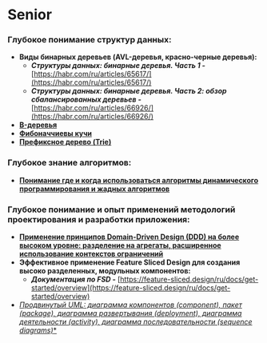 # Senior

### Глубокое понимание структур данных:

- **Виды бинарных деревьев (AVL-деревья, красно-черные деревья):**
    - ***Структуры данных: бинарные деревья. Часть 1 -*** [https://habr.com/ru/articles/65617/](https://habr.com/ru/articles/65617/)
    - ***Структуры данных: бинарные деревья. Часть 2: обзор сбалансированных деревьев -*** [https://habr.com/ru/articles/66926/](https://habr.com/ru/articles/66926/)
- [**B-деревья**](https://habr.com/ru/companies/otus/articles/459216/)
- [**Фибоначчиевы кучи**](https://www.programiz.com/dsa/fibonacci-heap)
- [**Префиксное дерево (Trie)**](https://habr.com/ru/companies/otus/articles/674378/)

### Глубокое знание алгоритмов:

- [**Понимание где и когда использоваться алгоритмы динамического программирования и жадных алгоритмов**](https://ru.algorithmica.org/cs/general-dynamic/)

### Глубокое понимание и опыт применений методологий проектирования и разработки приложения:

- [**Применение принципов Domain-Driven Design (DDD) на более высоком уровне: разделение на агрегаты, расширенное использование контекстов ограничений**](../%D0%A2%D0%B5%D0%BE%D1%80%D0%B8%D1%8F%20%D0%BF%D1%80%D0%BE%D0%B3%D1%80%D0%B0%D0%BC%D0%BC%D0%B8%D1%80%D0%BE%D0%B2%D0%B0%D0%BD%D0%B8%D1%8F%20d8701497ada74c80a716cd359998fe64.md)
- **Эффективное применение Feature Sliced Design для создания высоко разделенных, модульных компонентов:**
    - ***Документация по FSD -*** [https://feature-sliced.design/ru/docs/get-started/overview](https://feature-sliced.design/ru/docs/get-started/overview)
- [**Продвинутый UML*: диаграмма компонентов (сomponent), пакет (package), диаграмма развертывания (deployment), диаграмма деятельности (activity), диаграмма последовательности (sequence diagrams)**](../%D0%A2%D0%B5%D0%BE%D1%80%D0%B8%D1%8F%20%D0%BF%D1%80%D0%BE%D0%B3%D1%80%D0%B0%D0%BC%D0%BC%D0%B8%D1%80%D0%BE%D0%B2%D0%B0%D0%BD%D0%B8%D1%8F%20d8701497ada74c80a716cd359998fe64.md)